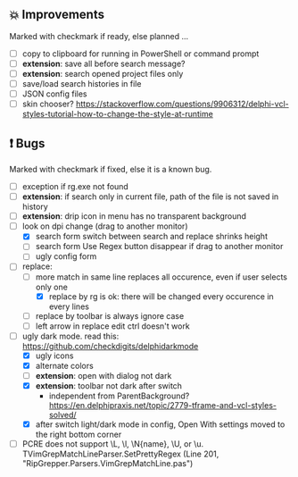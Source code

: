 <!--

Version:     v4.1.0-beta
PrevVersion: v4.0.0-beta

Help Formatting:
https://docs.github.com/en/get-started/writing-on-github/getting-started-with-writing-and-formatting-on-github/basic-writing-and-formatting-syntax, 
https://github.com/ikatyang/emoji-cheat-sheet/blob/master/README.md)

### :mag: Search Dialog
# + new feature
# + new feature
 
### :warning: Bug Fixes
# * bug

# TODO
# - Update Readme.md 
# - Update Deploy-Description.md 
# - Update file and product version in every projects for ALL CONFIGURATION!
# - Commit and push all changes
# - Run deploy script by pushing Ctrl+Shift+T in VSCode
-->

## :boom: Improvements 
Marked with checkmark if ready, else planned ...
- [ ] copy to clipboard for running in PowerShell or command prompt
- [ ] **extension**: save all before search message?
- [ ] **extension**: search opened project files only
- [ ] save/load search histories in file
- [ ] JSON config files
- [ ] skin chooser? https://stackoverflow.com/questions/9906312/delphi-vcl-styles-tutorial-how-to-change-the-style-at-runtime

## :exclamation: Bugs
Marked with checkmark if fixed, else it is a known bug.
- [ ] exception if rg.exe not found
- [ ] **extension**: if search only in current file, path of the file is not saved in history
- [ ] **extension**: drip icon in menu has no transparent background
- [ ] look on dpi change (drag to another monitor)
    - [x] search form switch between search and replace shrinks height
    - [ ] search form Use Regex button disappear if drag to another monitor
    - [ ] ugly config form 
- [ ] replace: 
    - [ ] more match in same line replaces all occurence, even if user selects only one
        - [x] replace by rg is ok: there will be changed every occurence in every lines 
    - [ ] replace by toolbar is always ignore case
    - [ ] left arrow in replace edit ctrl doesn't work
- [ ] ugly dark mode. read this: https://github.com/checkdigits/delphidarkmode
    - [x] ugly icons
    - [x] alternate colors
    - [ ] **extension**: open with dialog not dark
    - [x] **extension**: toolbar not dark after switch 
        - independent from ParentBackground? https://en.delphipraxis.net/topic/2779-tframe-and-vcl-styles-solved/
    - [x] after switch light/dark mode in config, Open With settings moved to the right bottom corner
- [ ] PCRE does not support \L, \l, \N{name}, \U, or \u. TVimGrepMatchLineParser.SetPrettyRegex (Line 201, "RipGrepper.Parsers.VimGrepMatchLine.pas")
